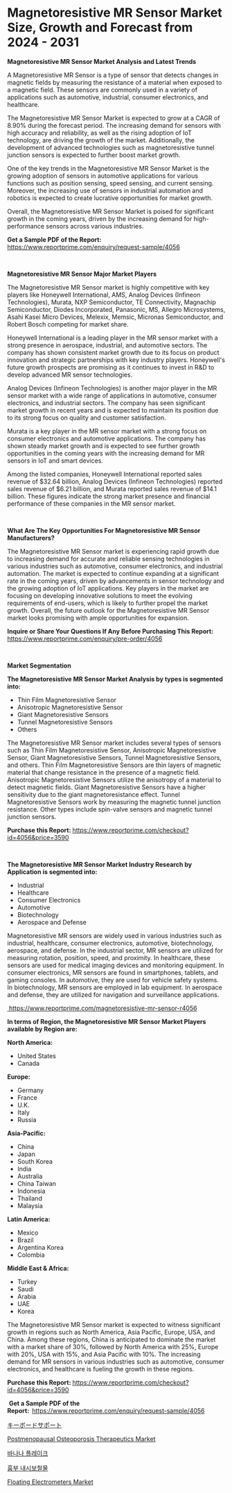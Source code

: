<p><h1>Magnetoresistive MR Sensor Market Size, Growth and Forecast from 2024 - 2031</h1></p><p><strong>Magnetoresistive MR Sensor Market Analysis and Latest Trends</strong></p>
<p><p>A Magnetoresistive MR Sensor is a type of sensor that detects changes in magnetic fields by measuring the resistance of a material when exposed to a magnetic field. These sensors are commonly used in a variety of applications such as automotive, industrial, consumer electronics, and healthcare.</p><p>The Magnetoresistive MR Sensor Market is expected to grow at a CAGR of 8.90% during the forecast period. The increasing demand for sensors with high accuracy and reliability, as well as the rising adoption of IoT technology, are driving the growth of the market. Additionally, the development of advanced technologies such as magnetoresistive tunnel junction sensors is expected to further boost market growth.</p><p>One of the key trends in the Magnetoresistive MR Sensor Market is the growing adoption of sensors in automotive applications for various functions such as position sensing, speed sensing, and current sensing. Moreover, the increasing use of sensors in industrial automation and robotics is expected to create lucrative opportunities for market growth.</p><p>Overall, the Magnetoresistive MR Sensor Market is poised for significant growth in the coming years, driven by the increasing demand for high-performance sensors across various industries.</p></p>
<p><strong>Get a Sample PDF of the Report:&nbsp;</strong> <a href="https://www.reportprime.com/enquiry/request-sample/4056">https://www.reportprime.com/enquiry/request-sample/4056</a></p>
<p>&nbsp;</p>
<p><strong>Magnetoresistive MR Sensor Major Market Players</strong></p>
<p><p>The Magnetoresistive MR Sensor market is highly competitive with key players like Honeywell International, AMS, Analog Devices (Infineon Technologies), Murata, NXP Semiconductor, TE Connectivity, Magnachip Semiconductor, Diodes Incorporated, Panasonic, MS, Allegro Microsystems, Asahi Kasei Micro Devices, Melexix, Memsic, Micronas Semiconductor, and Robert Bosch competing for market share.</p><p>Honeywell International is a leading player in the MR sensor market with a strong presence in aerospace, industrial, and automotive sectors. The company has shown consistent market growth due to its focus on product innovation and strategic partnerships with key industry players. Honeywell's future growth prospects are promising as it continues to invest in R&D to develop advanced MR sensor technologies.</p><p>Analog Devices (Infineon Technologies) is another major player in the MR sensor market with a wide range of applications in automotive, consumer electronics, and industrial sectors. The company has seen significant market growth in recent years and is expected to maintain its position due to its strong focus on quality and customer satisfaction.</p><p>Murata is a key player in the MR sensor market with a strong focus on consumer electronics and automotive applications. The company has shown steady market growth and is expected to see further growth opportunities in the coming years with the increasing demand for MR sensors in IoT and smart devices.</p><p>Among the listed companies, Honeywell International reported sales revenue of $32.64 billion, Analog Devices (Infineon Technologies) reported sales revenue of $6.21 billion, and Murata reported sales revenue of $14.1 billion. These figures indicate the strong market presence and financial performance of these companies in the MR sensor market.</p></p>
<p>&nbsp;</p>
<p><strong>What Are The Key Opportunities For Magnetoresistive MR Sensor Manufacturers?</strong></p>
<p><p>The Magnetoresistive MR Sensor market is experiencing rapid growth due to increasing demand for accurate and reliable sensing technologies in various industries such as automotive, consumer electronics, and industrial automation. The market is expected to continue expanding at a significant rate in the coming years, driven by advancements in sensor technology and the growing adoption of IoT applications. Key players in the market are focusing on developing innovative solutions to meet the evolving requirements of end-users, which is likely to further propel the market growth. Overall, the future outlook for the Magnetoresistive MR Sensor market looks promising with ample opportunities for expansion.</p></p>
<p><strong>Inquire or Share Your Questions If Any Before Purchasing This Report:</strong> <a href="https://www.reportprime.com/enquiry/pre-order/4056">https://www.reportprime.com/enquiry/pre-order/4056</a></p>
<p>&nbsp;</p>
<p><strong>Market Segmentation</strong></p>
<p><strong>The Magnetoresistive MR Sensor Market Analysis by types is segmented into:</strong></p>
<p><ul><li>Thin Film Magnetoresistive Sensor</li><li>Anisotropic Magnetoresistive Sensor</li><li>Giant Magnetoresistive Sensors</li><li>Tunnel Magnetoresistive Sensors</li><li>Others</li></ul></p>
<p><p>The Magnetoresistive MR Sensor market includes several types of sensors such as Thin Film Magnetoresistive Sensor, Anisotropic Magnetoresistive Sensor, Giant Magnetoresistive Sensors, Tunnel Magnetoresistive Sensors, and others. Thin Film Magnetoresistive Sensors are thin layers of magnetic material that change resistance in the presence of a magnetic field. Anisotropic Magnetoresistive Sensors utilize the anisotropy of a material to detect magnetic fields. Giant Magnetoresistive Sensors have a higher sensitivity due to the giant magnetoresistance effect. Tunnel Magnetoresistive Sensors work by measuring the magnetic tunnel junction resistance. Other types include spin-valve sensors and magnetic tunnel junction sensors.</p></p>
<p><strong>Purchase this Report:&nbsp;</strong><a href="https://www.reportprime.com/checkout?id=4056&price=3590">https://www.reportprime.com/checkout?id=4056&price=3590</a></p>
<p>&nbsp;</p>
<p><strong>The Magnetoresistive MR Sensor Market Industry Research by Application is segmented into:</strong></p>
<p><ul><li>Industrial</li><li>Healthcare</li><li>Consumer Electronics</li><li>Automotive</li><li>Biotechnology</li><li>Aerospace and Defense</li></ul></p>
<p><p>Magnetoresistive MR sensors are widely used in various industries such as industrial, healthcare, consumer electronics, automotive, biotechnology, aerospace, and defense. In the industrial sector, MR sensors are utilized for measuring rotation, position, speed, and proximity. In healthcare, these sensors are used for medical imaging devices and monitoring equipment. In consumer electronics, MR sensors are found in smartphones, tablets, and gaming consoles. In automotive, they are used for vehicle safety systems. In biotechnology, MR sensors are employed in lab equipment. In aerospace and defense, they are utilized for navigation and surveillance applications.</p></p>
<p><a href="https://www.reportprime.com/magnetoresistive-mr-sensor-r4056">&nbsp;https://www.reportprime.com/magnetoresistive-mr-sensor-r4056</a></p>
<p><strong>In terms of Region, the Magnetoresistive MR Sensor Market Players available by Region are:</strong></p>
<p>
    <p> <strong> North America: </strong>
        <ul>
            <li>United States</li>
            <li>Canada</li>
        </ul>
        </p> 
    <p> <strong> Europe: </strong>
        <ul>
            <li>Germany</li>
            <li>France</li>
            <li>U.K.</li>
            <li>Italy</li>
            <li>Russia</li>
        </ul>
        </p> 
    <p> <strong> Asia-Pacific: </strong>
        <ul>
            <li>China</li>
            <li>Japan</li>
            <li>South Korea</li>
            <li>India</li>
            <li>Australia</li>
            <li>China Taiwan</li>
            <li>Indonesia</li>
            <li>Thailand</li>
            <li>Malaysia</li>
        </ul>
        </p> 
    <p> <strong> Latin America: </strong>
        <ul>
            <li>Mexico</li>
            <li>Brazil</li>
            <li>Argentina Korea</li>
            <li>Colombia</li>
        </ul>
        </p> 
    <p> <strong> Middle East & Africa: </strong>
        <ul>
            <li>Turkey</li>
            <li>Saudi</li>
            <li>Arabia</li>
            <li>UAE</li>
            <li>Korea</li>
        </ul>
    </p>
    </p>
<p><p>The Magnetoresistive MR Sensor market is expected to witness significant growth in regions such as North America, Asia Pacific, Europe, USA, and China. Among these regions, China is anticipated to dominate the market with a market share of 30%, followed by North America with 25%, Europe with 20%, USA with 15%, and Asia Pacific with 10%. The increasing demand for MR sensors in various industries such as automotive, consumer electronics, and healthcare is fueling the growth in these regions.</p></p>
<p><strong>Purchase this Report: </strong><a href="https://www.reportprime.com/checkout?id=4056&price=3590">https://www.reportprime.com/checkout?id=4056&price=3590</a></p>
<p>&nbsp;<strong>Get a Sample PDF of the Report:&nbsp;&nbsp;</strong><a href="https://www.reportprime.com/enquiry/request-sample/4056">https://www.reportprime.com/enquiry/request-sample/4056</a></p>
<p><strong></strong></p>
<p><p><a href="https://medium.com/@eleanorardy655/%E6%AC%A1%E3%81%AE%E6%96%87%E3%82%92%E6%97%A5%E6%9C%AC%E8%AA%9E%E3%81%AB%E7%BF%BB%E8%A8%B3%E3%81%99%E3%82%8B%E3%81%A8-%E8%A3%BD%E5%93%81%E3%82%BF%E3%82%A4%E3%83%97-%E3%82%A2%E3%83%97%E3%83%AA%E3%82%B1%E3%83%BC%E3%82%B7%E3%83%A7%E3%83%B3-%E5%9C%B0%E5%9F%9F-%E4%BC%81%E6%A5%AD%E5%88%A5%E3%81%AE%E4%B8%96%E7%95%8C%E7%9A%84%E3%81%AA%E3%82%AD%E3%83%BC%E3%83%9C%E3%83%BC%E3%83%89%E3%82%B5%E3%83%9D%E3%83%BC%E3%83%88%E5%B8%82%E5%A0%B4%E3%81%AB%E9%96%A2%E3%81%99%E3%82%8B%E7%94%A3%E6%A5%AD%E3%82%BB%E3%82%B0%E3%83%A1%E3%83%B3%E3%83%88%E8%A6%8B%E9%80%9A%E3%81%97-%E5%B8%82%E5%A0%B4%E8%A9%95%E4%BE%A1-%E7%AB%B6%E4%BA%89%E7%8A%B6%E6%B3%81-%E3%83%88%E3%83%AC%E3%83%B3%E3%83%89-%E3%81%8A%E3%82%88%E3%81%B3%E4%BA%88%E6%B8%AC-2024%E5%B9%B4-db7c209408a2">キーボードサポート</a></p><p><a href="https://medium.com/@guadaluannon456456/postmenopausal-osteoporosis-therapeutics-market-analysis-report-global-insights-by-region-type-8113f01c045e">Postmenopausal Osteoporosis Therapeutics Market</a></p><p><a href="https://github.com/emakpiahsopiah/Market-Research-Report-List-1/blob/main/812401649108.md">바나나 플레이크</a></p><p><a href="https://medium.com/@candidarowe2022/%EA%B8%80%EB%A1%9C%EB%B2%8C-%ED%9D%89%EB%B6%80-%EB%82%B4%ED%94%BC-%EC%9D%B4%EC%8B%9D-%EC%8B%9C%EC%9E%A5-%EB%8F%99%ED%96%A5-%EC%84%B1%EC%9E%A5-%EA%B8%B0%ED%9A%8C%EC%99%80-%EB%8F%84%EC%A0%84%EC%97%90-%EB%8C%80%ED%95%9C-%EC%A0%84%EB%A7%9D-2024%EB%85%84%EB%B6%80%ED%84%B0-2031%EB%85%84%EA%B9%8C%EC%A7%80-4c831ab07436">흉부 내시보철물</a></p><p><a href="https://github.com/MyrtisWest1/Market-Research-Report-List-2/blob/main/floating-electrometers-market.md">Floating Electrometers Market</a></p></p>